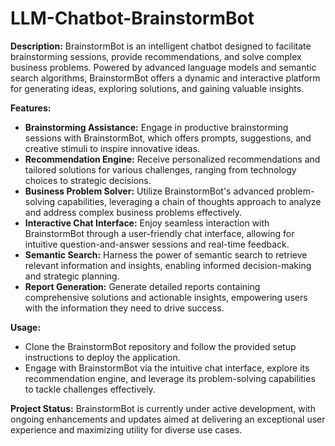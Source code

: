 # LLM-Chatbot-BrainstormBot

**Description:**
BrainstormBot is an intelligent chatbot designed to facilitate brainstorming sessions, provide recommendations, and solve complex business problems. Powered by advanced language models and semantic search algorithms, BrainstormBot offers a dynamic and interactive platform for generating ideas, exploring solutions, and gaining valuable insights.

**Features:**
- **Brainstorming Assistance:** Engage in productive brainstorming sessions with BrainstormBot, which offers prompts, suggestions, and creative stimuli to inspire innovative ideas.
- **Recommendation Engine:** Receive personalized recommendations and tailored solutions for various challenges, ranging from technology choices to strategic decisions.
- **Business Problem Solver:** Utilize BrainstormBot's advanced problem-solving capabilities, leveraging a chain of thoughts approach to analyze and address complex business problems effectively.
- **Interactive Chat Interface:** Enjoy seamless interaction with BrainstormBot through a user-friendly chat interface, allowing for intuitive question-and-answer sessions and real-time feedback.
- **Semantic Search:** Harness the power of semantic search to retrieve relevant information and insights, enabling informed decision-making and strategic planning.
- **Report Generation:** Generate detailed reports containing comprehensive solutions and actionable insights, empowering users with the information they need to drive success.

**Usage:**
- Clone the BrainstormBot repository and follow the provided setup instructions to deploy the application.
- Engage with BrainstormBot via the intuitive chat interface, explore its recommendation engine, and leverage its problem-solving capabilities to tackle challenges effectively.

**Project Status:**
BrainstormBot is currently under active development, with ongoing enhancements and updates aimed at delivering an exceptional user experience and maximizing utility for diverse use cases.
